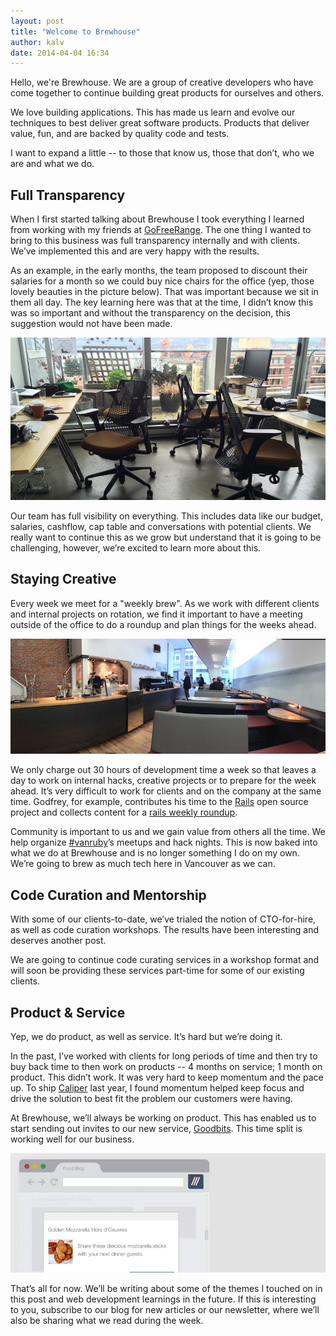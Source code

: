 ```yaml
---
layout: post
title: "Welcome to Brewhouse"
author: kalv
date: 2014-04-04 16:34
---
```


Hello, we're Brewhouse. We are a group of creative developers who have come together to continue building great products for ourselves and others.

We love building applications. This has made us learn and evolve our techniques to best deliver great software products. Products that deliver value, fun, and are backed by quality code and tests.

I want to expand a little -- to those that know us, those that don’t, who we are and what we do.

## Full Transparency

When I first started talking about Brewhouse I took everything I learned
from working with my friends at [GoFreeRange](http://gofreerange.com).
The one thing I wanted to bring to this business was full transparency
internally and with clients. We’ve implemented this and are very happy with the results.

As an example, in the early months, the team proposed to discount their salaries for a month so we could buy nice chairs for the office (yep, those lovely beauties in the picture below). That was important because we sit in them all day. The key learning here was that at the time, I didn’t know this was so important and without the transparency on the decision, this suggestion would not have been made.

![Our office chairs](/images/posts/chairs.jpg "Our office chairs")

Our team has full visibility on everything. This includes data like our budget, salaries, cashflow, cap table and conversations with potential clients. We really want to continue this as we grow but understand that it is going to be challenging, however, we’re excited to learn more about this.

## Staying Creative

Every week we meet for a "weekly brew". As we work with different clients and internal projects on rotation, we find it important to have a meeting outside of the office to do a roundup and plan things for the weeks ahead.

![Weekly brew at Timbertrain, Vancouver](/images/posts/weekly-brew.jpg "Weekly brew at Timbertrain, Vancouver")

We only charge out 30 hours of development time a week so that leaves a day to work on internal hacks, creative projects or to prepare for the week ahead. It’s very difficult to work for clients and on the company at the same time. Godfrey, for example, contributes his time to the [Rails](http://rubyonrails.org/) open source project and collects content for a [rails weekly roundup](http://rails-weekly.goodbits.io).

Community is important to us and we gain value from others all the time. We help organize [#vanruby](http://vanruby.org/)’s meetups and hack nights. This is now baked into what we do at Brewhouse and is no longer something I do on my own. We’re going to brew as much tech here in Vancouver as we can.

## Code Curation and Mentorship

With some of our clients-to-date, we’ve trialed the notion of CTO-for-hire, as well as code curation workshops. The results have been interesting and deserves another post.

We are going to continue code curating services in a workshop format and will soon be providing these services part-time for some of our existing clients.

## Product &amp; Service

Yep, we do product, as well as service. It’s hard but we’re doing it.

In the past, I’ve worked with clients for long periods of time and then try to buy back time to then work on products -- 4 months on service; 1 month on product. This didn’t work. It was very hard to keep momentum and the pace up. To ship [Caliper](http://caliper.io) last year, I found momentum helped keep focus and drive the solution to best fit the problem our customers were having.

At Brewhouse, we’ll always be working on product. This has enabled us to start sending out invites to our new service, [Goodbits](https://goodbits.io). This time split is working well for our business.

[![Goodbits](/images/posts/goodbits.jpg "Goodbits")](https://goodbits.io)

That’s all for now. We’ll be writing about some of the themes I touched on in this post and web development learnings in the future. If this is interesting to you, subscribe to our blog for new articles or our newsletter, where we’ll also be sharing what we read during the week.
